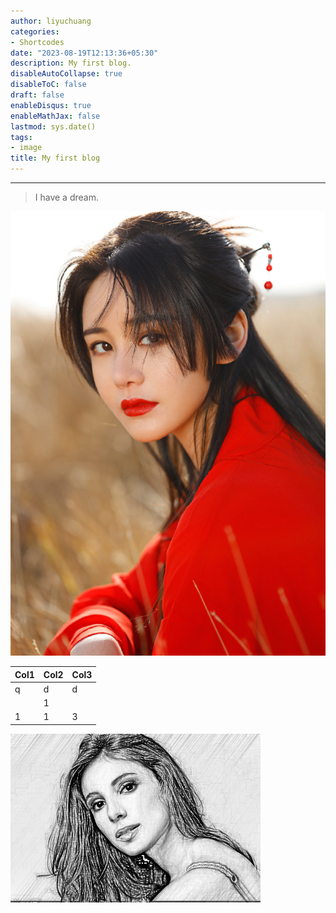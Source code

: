 ```yaml
---
author: liyuchuang
categories:
- Shortcodes
date: "2023-08-19T12:13:36+05:30"
description: My first blog.
disableAutoCollapse: true
disableToC: false
draft: false
enableDisqus: true
enableMathJax: false
lastmod: sys.date()
tags:
- image
title: My first blog
---
```


------------------------------------------------------------------------

> I have a dream.

![female](images/1000.png)

| Col1 | Col2 | Col3 |
|------|------|------|
| q    | d    | d    |
|      | 1    |      |
| 1    | 1    | 3    |

[![jpg](images/IMG_20210404_174530.jpg)](dream)
